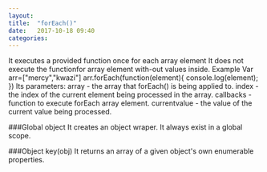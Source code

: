```yaml
---
layout: 
title:  "forEach()"
date:   2017-10-18 09:40
categories: 
---
```

It executes a provided function once for each array element
It does not execute the functionfor array element with-out values inside.
Example
Var arr=["mercy","kwazi"]
arr.forEach(function(element){
    console.log(element);
})
Its parameters:
array    - the array that forEach() is being applied to.
index    -the index of the current element being processed in the array.
callbacks - function to execute forEach array element.
currentvalue - the value of the current value being processed.

###Global object
It creates an object wraper.
It always exist in a global scope.

###Object key(obj)
It returns an array of a given object's own enumerable properties.